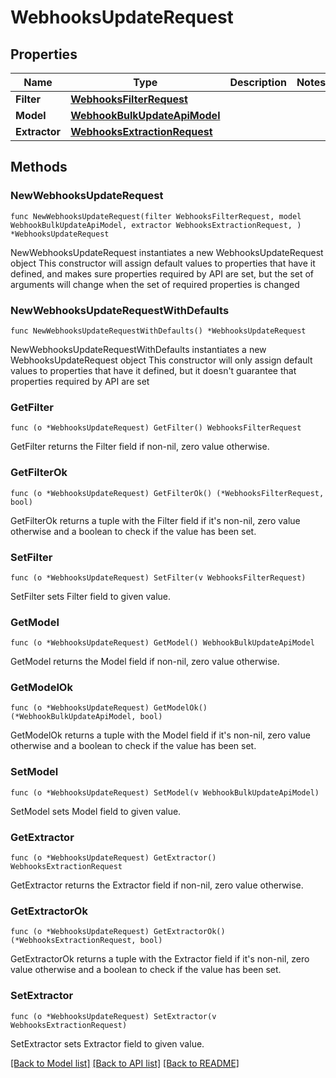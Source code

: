 # WebhooksUpdateRequest

## Properties

Name | Type | Description | Notes
------------ | ------------- | ------------- | -------------
**Filter** | [**WebhooksFilterRequest**](WebhooksFilterRequest.md) |  | 
**Model** | [**WebhookBulkUpdateApiModel**](WebhookBulkUpdateApiModel.md) |  | 
**Extractor** | [**WebhooksExtractionRequest**](WebhooksExtractionRequest.md) |  | 

## Methods

### NewWebhooksUpdateRequest

`func NewWebhooksUpdateRequest(filter WebhooksFilterRequest, model WebhookBulkUpdateApiModel, extractor WebhooksExtractionRequest, ) *WebhooksUpdateRequest`

NewWebhooksUpdateRequest instantiates a new WebhooksUpdateRequest object
This constructor will assign default values to properties that have it defined,
and makes sure properties required by API are set, but the set of arguments
will change when the set of required properties is changed

### NewWebhooksUpdateRequestWithDefaults

`func NewWebhooksUpdateRequestWithDefaults() *WebhooksUpdateRequest`

NewWebhooksUpdateRequestWithDefaults instantiates a new WebhooksUpdateRequest object
This constructor will only assign default values to properties that have it defined,
but it doesn't guarantee that properties required by API are set

### GetFilter

`func (o *WebhooksUpdateRequest) GetFilter() WebhooksFilterRequest`

GetFilter returns the Filter field if non-nil, zero value otherwise.

### GetFilterOk

`func (o *WebhooksUpdateRequest) GetFilterOk() (*WebhooksFilterRequest, bool)`

GetFilterOk returns a tuple with the Filter field if it's non-nil, zero value otherwise
and a boolean to check if the value has been set.

### SetFilter

`func (o *WebhooksUpdateRequest) SetFilter(v WebhooksFilterRequest)`

SetFilter sets Filter field to given value.


### GetModel

`func (o *WebhooksUpdateRequest) GetModel() WebhookBulkUpdateApiModel`

GetModel returns the Model field if non-nil, zero value otherwise.

### GetModelOk

`func (o *WebhooksUpdateRequest) GetModelOk() (*WebhookBulkUpdateApiModel, bool)`

GetModelOk returns a tuple with the Model field if it's non-nil, zero value otherwise
and a boolean to check if the value has been set.

### SetModel

`func (o *WebhooksUpdateRequest) SetModel(v WebhookBulkUpdateApiModel)`

SetModel sets Model field to given value.


### GetExtractor

`func (o *WebhooksUpdateRequest) GetExtractor() WebhooksExtractionRequest`

GetExtractor returns the Extractor field if non-nil, zero value otherwise.

### GetExtractorOk

`func (o *WebhooksUpdateRequest) GetExtractorOk() (*WebhooksExtractionRequest, bool)`

GetExtractorOk returns a tuple with the Extractor field if it's non-nil, zero value otherwise
and a boolean to check if the value has been set.

### SetExtractor

`func (o *WebhooksUpdateRequest) SetExtractor(v WebhooksExtractionRequest)`

SetExtractor sets Extractor field to given value.



[[Back to Model list]](../README.md#documentation-for-models) [[Back to API list]](../README.md#documentation-for-api-endpoints) [[Back to README]](../README.md)


